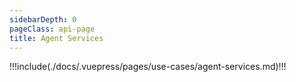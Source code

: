 ```yaml
---
sidebarDepth: 0
pageClass: api-page
title: Agent Services
---
```


!!!include(./docs/.vuepress/pages/use-cases/agent-services.md)!!!
